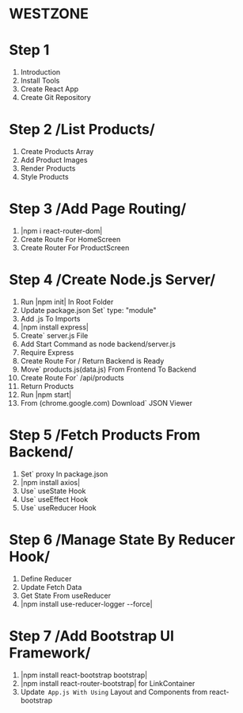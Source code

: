 # WESTZONE

# Step 1
1. Introduction
2. Install Tools
3. Create React App
4. Create Git Repository

# Step 2 /List Products/
1. Create Products Array
2. Add Product Images
3. Render Products
4. Style Products

# Step 3 /Add Page Routing/
1. |npm i react-router-dom|
2. Create Route For HomeScreen
3. Create Router For ProductScreen

# Step 4 /Create Node.js Server/
1. Run |npm init| In Root Folder
2. Update package.json Set` type: "module"
3. Add .js To Imports
4. |npm install express|
5. Create` server.js File
6. Add Start Command as node backend/server.js
7. Require Express
8. Create Route For / Return Backend is Ready
9. Move` products.js(data.js) From Frontend To Backend
10. Create Route For` /api/products
11. Return Products
12. Run |npm start|
13. From (chrome.google.com) Download` JSON Viewer

# Step 5 /Fetch Products From Backend/
1. Set` proxy In package.json
2. |npm install axios|
3. Use` useState Hook
4. Use` useEffect Hook
5. Use` useReducer Hook

# Step 6 /Manage State By Reducer Hook/
1. Define Reducer
2. Update Fetch Data
3. Get State From useReducer
4. |npm install use-reducer-logger --force|

# Step 7 /Add Bootstrap UI Framework/
1. |npm install react-bootstrap bootstrap|
2. |npm install react-router-bootstrap| for LinkContainer
3. Update` App.js With Using` Layout and Components from react-bootstrap
